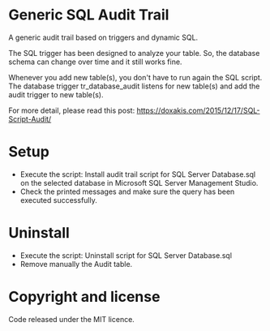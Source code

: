 # Generic SQL Audit Trail
A generic audit trail based on triggers and dynamic SQL.

The SQL trigger has been designed to analyze your table. So, the database schema can change over time and it still works fine.

Whenever you add new table(s), you don't have to run again the SQL script. The database trigger tr_database_audit listens for new table(s) and add the audit trigger to new table(s).

For more detail, please read this post: https://doxakis.com/2015/12/17/SQL-Script-Audit/

# Setup
- Execute the script: Install audit trail script for SQL Server Database.sql on the selected database in Microsoft SQL Server Management Studio.
- Check the printed messages and make sure the query has been executed successfully.

# Uninstall
- Execute the script: Uninstall script for SQL Server Database.sql
- Remove manually the Audit table.

# Copyright and license
Code released under the MIT licence.
